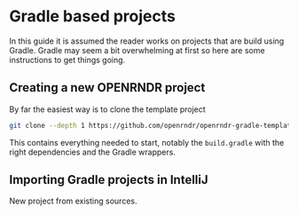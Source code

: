 # Gradle based projects

In this guide it is assumed the reader works on projects that are build using Gradle. Gradle may seem a bit overwhelming at first so here are some instructions to get things going.

## Creating a new OPENRNDR project

By far the easiest way is to clone the template project
```sh
git clone --depth 1 https://github.com/openrndr/openrndr-gradle-template.git
```

This contains everything needed to start, notably the `build.gradle` with the right dependencies and the Gradle wrappers.

## Importing Gradle projects in IntelliJ

New project from existing sources.
